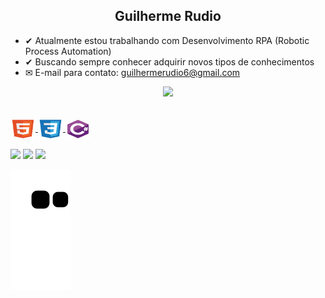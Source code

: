 ##  <center>Guilherme Rudio</center>

- ✔ Atualmente estou trabalhando com Desenvolvimento RPA (Robotic Process Automation)
- ✔ Buscando sempre conhecer adquirir novos tipos de conhecimentos
- ✉ E-mail para contato: guilhermerudio6@gmail.com

<div align="center">
  <a href="https://github.com/Rudio1">
  <img height="180em" src="https://github-readme-stats.vercel.app/api?username=Rudio1&show_icons=true&theme=merko&include_all_commits=true&count_private=true"/>
</div>
  <br>
<div style="display: inline_block"><br>
  <img align="center" alt="Rafa-HTML" height="30" width="40" src="https://raw.githubusercontent.com/devicons/devicon/master/icons/html5/html5-original.svg">
  <img align="center" alt="Rafa-CSS" height="30" width="40" src="https://raw.githubusercontent.com/devicons/devicon/master/icons/css3/css3-original.svg">
  <img align="center" alt="Rafa-Csharp" height="30" width="40" src="https://raw.githubusercontent.com/devicons/devicon/master/icons/csharp/csharp-original.svg"> 
</div>
  <br>
<div> 
  <a href="https://instagram.com/rudio.x" target="_blank"><img src="https://img.shields.io/badge/-Instagram-%23E4405F?style=for-the-badge&logo=instagram&logoColor=white" target="_blank"></a>
 	<a href="https://www.twitch.tv/Rudio1" target="_blank"><img src="https://img.shields.io/badge/Twitch-9146FF?style=for-the-badge&logo=twitch&logoColor=white" target="_blank"></a>
  <a href="https://www.linkedin.com/in/guilherme-rudio-790939164/" target="_blank"><img src="https://img.shields.io/badge/-LinkedIn-%230077B5?style=for-the-badge&logo=linkedin&logoColor=white" target="_blank"></a> 
 
  ![Snake animation](https://github.com/Rudio1/Rudio1/blob/output/github-contribution-grid-snake.svg)
 
</div>

